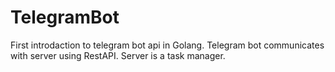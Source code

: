 # TelegramBot
First introdaction to telegram bot api in Golang. Telegram bot communicates with server using RestAPI. 
Server is a task manager. 
